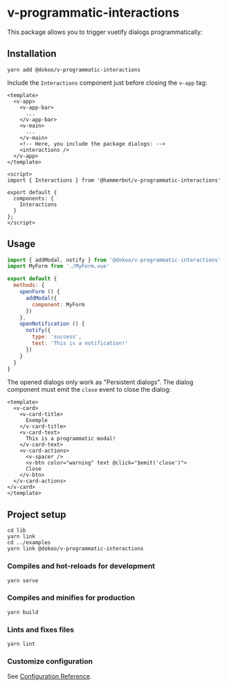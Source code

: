 # v-programmatic-interactions

This package allows you to trigger vuetify dialogs programmatically:

## Installation

```
yarn add @dokoo/v-programmatic-interactions
```
Include the `Interactions` component just before closing the `v-app` tag:

```vue
<template>
  <v-app>
    <v-app-bar>
      ...
    </v-app-bar>
    <v-main>
      ...
    </v-main>
    <!-- Here, you include the package dialogs: -->
    <interactions />
  </v-app>
</template>

<script>
import { Interactions } from '@hammerbot/v-programmatic-interactions'

export default {
  components: {
    Interactions
  }
};
</script>

```

## Usage

```javascript
import { addModal, notify } from '@dokoo/v-programmatic-interactions'
import MyForm from './MyForm.vue'

export default {
  methods: {
    openForm () {
      addModal({
        component: MyForm
      }) 
    },
    openNotification () {
      notify({
        type: 'success',
        text: 'This is a notification!'
      })
    }
  }
}
```

The opened dialogs only work as "Persistent dialogs". The dialog component must emit the `close` event to close the dialog:

```vue
<template>
  <v-card>
    <v-card-title>
      Exemple
    </v-card-title>
    <v-card-text>
      This is a programmatic modal!
    </v-card-text>
    <v-card-actions>
      <v-spacer />
      <v-btn color="warning" text @click="$emit('close')">
      Close
    </v-btn>
  </v-card-actions>
</v-card>
</template>

```

## Project setup
```
cd lib
yarn link
cd ../examples
yarn link @dokoo/v-programmatic-interactions
```

### Compiles and hot-reloads for development
```
yarn serve
```

### Compiles and minifies for production
```
yarn build
```

### Lints and fixes files
```
yarn lint
```

### Customize configuration
See [Configuration Reference](https://cli.vuejs.org/config/).
